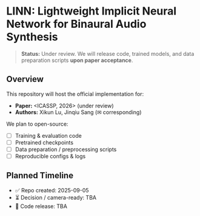 # LINN: Lightweight Implicit Neural Network for Binaural Audio Synthesis
> **Status:** Under review. We will release code, trained models, and data preparation scripts **upon paper acceptance**.


## Overview
This repository will host the official implementation for:
- **Paper:** <ICASSP, 2026> (under review)
- **Authors:** Xikun Lu, Jinqiu Sang (✉ corresponding)

We plan to open-source:
- [ ] Training & evaluation code  
- [ ] Pretrained checkpoints  
- [ ] Data preparation / preprocessing scripts  
- [ ] Reproducible configs & logs

## Planned Timeline
- ✅ Repo created: 2025-09-05
- ⏳ Decision / camera-ready: TBA
- 🚀 Code release: TBA
